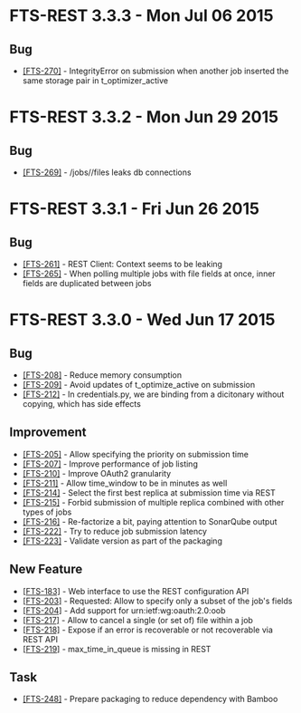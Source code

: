 FTS-REST 3.3.3 - Mon Jul 06 2015
================================

## Bug
* [[FTS-270]](https://its.cern.ch/jira/browse/FTS-270) - IntegrityError on submission when another job inserted the same storage pair in t_optimizer_active

FTS-REST 3.3.2 - Mon Jun 29 2015
================================

## Bug
* [[FTS-269]](https://its.cern.ch/jira/browse/FTS-269) - /jobs/<job-id>/files leaks db connections

FTS-REST 3.3.1 - Fri Jun 26 2015
================================

## Bug
* [[FTS-261]](https://its.cern.ch/jira/browse/FTS-261) - REST Client: Context seems to be leaking
* [[FTS-265]](https://its.cern.ch/jira/browse/FTS-265) - When polling multiple jobs with file fields at once, inner fields are duplicated between jobs

FTS-REST 3.3.0 - Wed Jun 17 2015
================================

## Bug
* [[FTS-208]](https://its.cern.ch/jira/browse/FTS-208) - Reduce memory consumption
* [[FTS-209]](https://its.cern.ch/jira/browse/FTS-209) - Avoid updates of t_optimize_active on submission
* [[FTS-212]](https://its.cern.ch/jira/browse/FTS-212) - In credentials.py, we are binding from a dicitonary without copying, which has side effects

## Improvement
* [[FTS-205]](https://its.cern.ch/jira/browse/FTS-205) - Allow specifying the priority on submission time
* [[FTS-207]](https://its.cern.ch/jira/browse/FTS-207) - Improve performance of job listing
* [[FTS-210]](https://its.cern.ch/jira/browse/FTS-210) - Improve OAuth2 granularity
* [[FTS-211]](https://its.cern.ch/jira/browse/FTS-211) - Allow time_window to be in minutes as well
* [[FTS-214]](https://its.cern.ch/jira/browse/FTS-214) - Select the first best replica at submission time via REST
* [[FTS-215]](https://its.cern.ch/jira/browse/FTS-215) - Forbid submission of multiple replica combined with other types of jobs
* [[FTS-216]](https://its.cern.ch/jira/browse/FTS-216) - Re-factorize a bit, paying attention to SonarQube output
* [[FTS-222]](https://its.cern.ch/jira/browse/FTS-222) - Try to reduce job submission latency
* [[FTS-223]](https://its.cern.ch/jira/browse/FTS-223) - Validate version as part of the packaging

## New Feature
* [[FTS-183]](https://its.cern.ch/jira/browse/FTS-183) - Web interface to use the REST configuration API
* [[FTS-203]](https://its.cern.ch/jira/browse/FTS-203) - Requested: Allow to specify only a subset of the job's fields
* [[FTS-204]](https://its.cern.ch/jira/browse/FTS-204) - Add support for urn:ietf:wg:oauth:2.0:oob
* [[FTS-217]](https://its.cern.ch/jira/browse/FTS-217) - Allow to cancel a single (or set of) file within a job
* [[FTS-218]](https://its.cern.ch/jira/browse/FTS-218) - Expose if an error is recoverable or not recoverable via REST API
* [[FTS-219]](https://its.cern.ch/jira/browse/FTS-219) - max_time_in_queue is missing in REST

## Task
* [[FTS-248]](https://its.cern.ch/jira/browse/FTS-248) - Prepare packaging to reduce dependency with Bamboo

